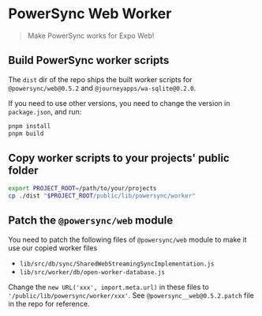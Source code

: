# PowerSync Web Worker

> Make PowerSync works for Expo Web!

## Build PowerSync worker scripts

The `dist` dir of the repo ships the built worker scripts for `@powersync/web@0.5.2` and `@journeyapps/wa-sqlite@0.2.0`.

If you need to use other versions, you need to change the version in `package.json`, and run:

```sh
pnpm install
pnpm build
```

## Copy worker scripts to your projects' public folder

```sh
export PROJECT_ROOT=/path/to/your/projects
cp ./dist "$PROJECT_ROOT/public/lib/powersync/worker"
```

## Patch the `@powersync/web` module

You need to patch the following files of `@powersync/web` module to make it use our copied worker files

- `lib/src/db/sync/SharedWebStreamingSyncImplementation.js`
- `lib/src/worker/db/open-worker-database.js`

Change the `new URL('xxx', import.meta.url)` in these files to `'/public/lib/powersync/worker/xxx'`. See `@powersync__web@0.5.2.patch` file in the repo for reference.